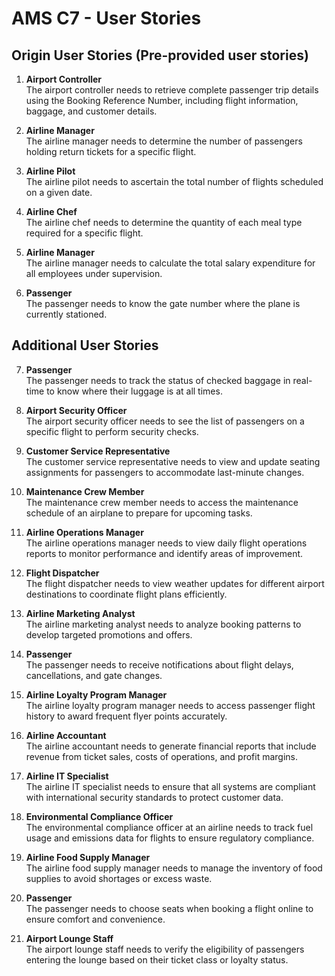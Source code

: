 # AMS C7 - User Stories

## Origin User Stories (Pre-provided user stories)

1. **Airport Controller**  
   The airport controller needs to retrieve complete passenger trip details using the Booking Reference Number, including flight information, baggage, and customer details.

2. **Airline Manager**  
   The airline manager needs to determine the number of passengers holding return tickets for a specific flight.

3. **Airline Pilot**  
   The airline pilot needs to ascertain the total number of flights scheduled on a given date.

4. **Airline Chef**  
   The airline chef needs to determine the quantity of each meal type required for a specific flight.

5. **Airline Manager**  
   The airline manager needs to calculate the total salary expenditure for all employees under supervision.

6. **Passenger**  
   The passenger needs to know the gate number where the plane is currently stationed.

## Additional User Stories

7. **Passenger**  
   The passenger needs to track the status of checked baggage in real-time to know where their luggage is at all times.

8. **Airport Security Officer**  
   The airport security officer needs to see the list of passengers on a specific flight to perform security checks.

9. **Customer Service Representative**  
   The customer service representative needs to view and update seating assignments for passengers to accommodate last-minute changes.

10. **Maintenance Crew Member**  
    The maintenance crew member needs to access the maintenance schedule of an airplane to prepare for upcoming tasks.

11. **Airline Operations Manager**  
    The airline operations manager needs to view daily flight operations reports to monitor performance and identify areas of improvement.

12. **Flight Dispatcher**  
    The flight dispatcher needs to view weather updates for different airport destinations to coordinate flight plans efficiently.

13. **Airline Marketing Analyst**  
    The airline marketing analyst needs to analyze booking patterns to develop targeted promotions and offers.

14. **Passenger**  
    The passenger needs to receive notifications about flight delays, cancellations, and gate changes.

15. **Airline Loyalty Program Manager**  
    The airline loyalty program manager needs to access passenger flight history to award frequent flyer points accurately.

16. **Airline Accountant**  
    The airline accountant needs to generate financial reports that include revenue from ticket sales, costs of operations, and profit margins.

17. **Airline IT Specialist**  
    The airline IT specialist needs to ensure that all systems are compliant with international security standards to protect customer data.

18. **Environmental Compliance Officer**  
    The environmental compliance officer at an airline needs to track fuel usage and emissions data for flights to ensure regulatory compliance.

19. **Airline Food Supply Manager**  
    The airline food supply manager needs to manage the inventory of food supplies to avoid shortages or excess waste.

20. **Passenger**  
    The passenger needs to choose seats when booking a flight online to ensure comfort and convenience.

21. **Airport Lounge Staff**  
    The airport lounge staff needs to verify the eligibility of passengers entering the lounge based on their ticket class or loyalty status.
